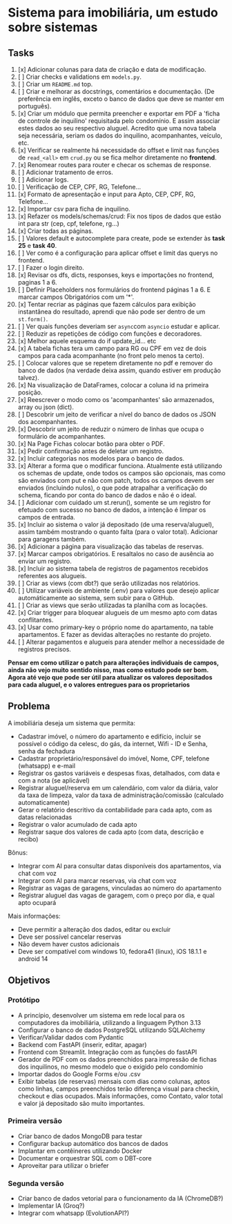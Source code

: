 # Sistema para imobiliária, um estudo sobre sistemas

## Tasks

1. [x] Adicionar colunas para data de criação e data de modificação.
2. [ ] Criar checks e validations em `models.py`.
3. [ ] Criar um `README.md` top.
4. [ ] Criar e melhorar as docstrings, comentários e documentação. (De preferência em inglês, exceto o banco de dados que deve se manter em português).
5. [x] Criar um módulo que permita preencher e exportar em PDF a 'ficha de controle de inquilino' requisitada pelo condomínio. E assim associar estes dados ao seu respectivo aluguel. Acredito que uma nova tabela seja necessária, seriam os dados do inquilino, acompanhantes, veículo, etc.
6. [x] Verificar se realmente há necessidade do offset e limit nas funções de `read_<all>` em `crud.py` ou se fica melhor diretamente no **frontend**.
7. [x] Renomear routes para router e checar os schemas de response.
8. [ ] Adicionar tratamento de erros.
9. [ ] Adicionar logs.
10. [ ] Verificação de CEP, CPF, RG, Telefone...
11. [x] Formato de apresentação e input para Apto, CEP, CPF, RG, Telefone...
12. [x] Importar csv para ficha de inquilino.
13. [x] Refazer os models/schemas/crud: Fix nos tipos de dados que estão int para str (cep, cpf, telefone, rg...)
14. [x] Criar todas as páginas.
15. [ ] Valores default e autocomplete para create, pode se extender às **task 25** e **task 40**.
16. [ ] Ver como é a configuração para aplicar offset e limit das querys no frontend.
17. [ ] Fazer o login direito.
18. [x] Revisar os dfs, dicts, responses, keys e importações no frontend, paginas 1 a 6.
19. [ ] Definir Placeholders nos formulários do frontend páginas 1 a 6. E marcar campos Obrigatórios com um '*'.
20. [x] Tentar recriar as páginas que fazem cálculos para exibição instantânea do resultado, aprendi que não pode ser dentro de um `st.form()`.
21. [ ] Ver quais funções deveriam ser `async`com `asyncio` estudar e aplicar.
22. [ ] Reduzir as repetições de código com funções e decoradores.
23. [x] Melhor aquele esquema do if update_id... etc
24. [x] A tabela fichas tera um campo para RG ou CPF em vez de dois campos para cada acompanhante (no front pelo menos ta certo).
25. [ ] Colocar valores que se repetem diretamente no pdf e remover do banco de dados (na verdade deixa assim, quando estiver em produção talvez).
26. [x] Na visualização de DataFrames, colocar a coluna id na primeira posição.
27. [x] Reescrever o modo como os 'acompanhantes' são armazenados, array ou json (dict).
28. [ ] Descobrir um jeito de verificar a nível do banco de dados os JSON dos acompanhantes.
29. [x] Descobrir um jeito de reduzir o número de linhas que ocupa o formulário de acompanhantes.
30. [x] Na Page Fichas colocar botão para obter o PDF.
31. [x] Pedir confirmação antes de deletar um registro.
32. [x] Incluir categorias nos modelos para o banco de dados.
33. [x] Alterar a forma que o modificar funciona. Atualmente está utilizando os schemas de update, onde todos os campos são opcionais, mas como são enviados com put e não com patch, todos os campos devem ser enviados (incluindo nulos), o que pode atrapalhar a verificação do schema, ficando por conta do banco de dados e não é o ideal.
34. [ ] Adicionar com cuidado um st.rerun(), somente se um registro for efetuado com sucesso no banco de dados, a intenção é limpar os campos de entrada.
35. [x] Incluir ao sistema o valor já depositado (de uma reserva/aluguel), assim também mostrando o quanto falta (para o valor total). Adicionar para garagens também.
36. [x] Adicionar a página para visualização das tabelas de reservas.
37. [x] Marcar campos obrigatórios. E resaltalos no caso de ausência ao enviar um registro.
38. [x] Incluir ao sistema tabela de registros de pagamentos recebidos referentes aos alugueis.
39. [ ] Criar as views (com dbt?) que serão utilizadas nos relatórios.
40. [ ] Utilizar variáveis de ambiente (.env) para valores que desejo aplicar automáticamente ao sistema, sem subir para o GitHub.
41. [ ] Criar as views que serão utilizadas ta planilha com as locações.
42. [x] Criar trigger para bloquear alugueis de um mesmo apto com datas conflitantes.
43. [x] Usar como primary-key o próprio nome do apartamento, na table apartamentos. E fazer as devidas alterações no restante do projeto.
44. [ ] Alterar pagamentos e alugueis para atender melhor a necessidade de registros precisos.

**Pensar em como utilizar o patch para alterações individuais de campos, ainda não vejo muito sentido nisso, mas como estudo pode ser bom.**
**Agora até vejo que pode ser útil para atualizar os valores depositados para cada aluguel, e o valores entregues para os proprietarios**

## Problema

A imobiliária deseja um sistema que permita:

- Cadastrar imóvel, o número do apartamento e edifício, incluir se possível o código da celesc, do gás, da internet, Wifi - ID e Senha, senha da fechadura
- Cadastrar proprietário/responsável do imóvel, Nome, CPF, telefone (whatsapp) e e-mail
- Registrar os gastos variáveis e despesas fixas, detalhados, com data e com a nota (se aplicável)
- Registrar aluguel/reserva em um calendário, com valor da diária, valor da taxa de limpeza, valor da taxa de administração/comissão (calculado automaticamente)
- Gerar o relatório descritivo da contabilidade para cada apto, com as datas relacionadas
- Registrar o valor acumulado de cada apto
- Registrar saque dos valores de cada apto (com data, descrição e recibo)

Bônus:

- Integrar com AI para consultar datas disponíveis dos apartamentos, via chat com voz
- Integrar com AI para marcar reservas, via chat com voz
- Registrar as vagas de garagens, vinculadas ao número do apartamento
- Registrar aluguel das vagas de garagem, com o preço por dia, e qual apto ocupará

Mais informações:

- Deve permitir a alteração dos dados, editar ou excluir
- Deve ser possível cancelar reservas
- Não devem haver custos adicionais
- Deve ser compatível com windows 10, fedora41 (linux), iOS 18.1.1 e android 14

## Objetivos

### Protótipo

- A princípio, desenvolver um sistema em rede local para os computadores da imobiliária, utilizando a linguagem Python 3.13
- Configurar o banco de dados PostgreSQL utilizando SQLAlchemy
- Verificar/Validar dados com Pydantic
- Backend com FastAPI (inserir, editar, apagar)
- Frontend com Streamlit. Integração com as funções do fastAPI
- Gerador de PDF com os dados preenchidos para impressão de fichas dos inquilinos, no mesmo modelo que o exigido pelo condomínio
- Importar dados do Google Forms e/ou .csv
- Exibir tabelas (de reservas) mensais com dias como colunas, aptos como linhas, campos preenchidos terão diferença visual para checkin, checkout e dias ocupados. Mais informações, como Contato, valor total e valor já depositado são muito importantes.

### Primeira versão

- Criar banco de dados MongoDB para testar
- Configurar backup automático dos bancos de dados
- Implantar em contêineres utilizando Docker
- Documentar e orquestrar SQL com o DBT-core
- Aproveitar para utilizar o briefer

### Segunda versão

- Criar banco de dados vetorial para o funcionamento da IA (ChromeDB?)
- Implementar IA (Groq?)
- Integrar com whatsapp (EvolutionAPI?)
